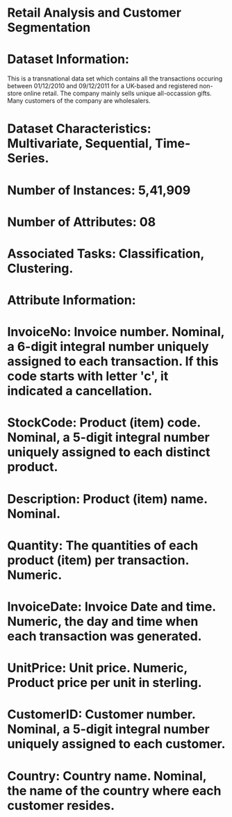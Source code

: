 # Retail Analysis and Customer Segmentation
# Dataset Information:
This is a transnational data set which contains all the transactions occuring between 01/12/2010 and 09/12/2011 for a UK-based and registered non-store online retail. The company mainly sells unique all-occassion gifts. Many customers of the company are wholesalers.
# Dataset Characteristics: Multivariate, Sequential, Time-Series.
# Number of Instances: 5,41,909
# Number of Attributes: 08
# Associated Tasks: Classification, Clustering.
# Attribute Information:
# InvoiceNo: Invoice number. Nominal, a 6-digit integral number uniquely assigned to each transaction. If this code starts with letter 'c', it indicated a cancellation.
# StockCode: Product (item) code. Nominal, a 5-digit integral number uniquely assigned to each distinct product.
# Description: Product (item) name. Nominal.
# Quantity: The quantities of each product (item) per transaction. Numeric.
# InvoiceDate: Invoice Date and time. Numeric, the day and time when each transaction was generated.
# UnitPrice: Unit price. Numeric, Product price per unit in sterling.
# CustomerID: Customer number. Nominal, a 5-digit integral number uniquely assigned to each customer.
# Country: Country name. Nominal, the name of the country where each customer resides.
